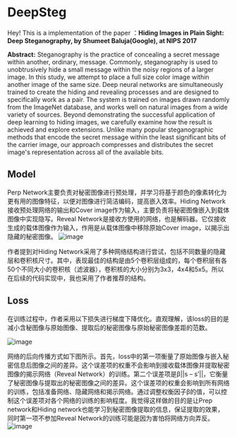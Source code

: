 # DeepSteg
Hey! This is a implementation of the paper ：**Hiding Images in Plain Sight: Deep Steganography, by Shumeet Baluja(Google), at NIPS 2017**

**Abstract:** Steganography is the practice of concealing a secret message within another, ordinary, message. Commonly, steganography is used to unobtrusively hide a small message within the noisy regions of a larger image. In this study, we attempt to place a full size color image within another image of the same size. Deep neural networks are simultaneously trained to create the hiding and revealing processes and are designed to specifically work as a pair. The system is trained on images drawn randomly from the ImageNet database, and works well on natural images from a wide variety of sources. Beyond demonstrating the successful application of deep learning to hiding images, we carefully examine how the result is achieved and explore extensions. Unlike many popular steganographic methods that encode the secret message within the least significant bits of the carrier image, our approach compresses and distributes the secret image's representation across all of the available bits.

## Model
Perp Network主要负责对秘密图像进行预处理，并学习将基于颜色的像素转化为更有用的图像特征，以便对图像进行简洁编码，提高嵌入效率。Hiding Network接收预处理网络的输出和Cover image作为输入，主要负责将秘密图像嵌入到载体图像中实现隐写。Reveal Network是接收方使用的网络，也是解码器。它仅接收生成的载体图像作为输入，作用是从载体图像中移除原始Cover image，以揭示出隐藏的秘密图像。
![image](https://github.com/zjyhhhher/DeepSteg/assets/105298348/e62c9a50-4e82-4aca-9fa3-d108f690e46a)

作者提到对Hiding Network采用了多种网络结构进行尝试，包括不同数量的隐藏层和卷积核尺寸。其中，表现最佳的结构是由5个卷积层组成的，每个卷积层有各50个不同大小的卷积核（滤波器），卷积核的大小分别为3x3，4x4和5x5。所以在后续的代码实现中，我也采用了作者推荐的结构。

## Loss
在训练过程中，作者采用以下损失进行梯度下降优化。直观理解，该loss的目的是减小含秘图像与原始图像、提取后的秘密图像与原始秘密图像差距的范数。

![image](https://github.com/zjyhhhher/DeepSteg/assets/105298348/49688c86-8c86-4920-9c76-e5fc5fae15e6)

网络的后向传播方式如下图所示。首先，loss中的第一项衡量了原始图像与嵌入秘密信息后图像之间的差异。这个误差项的权重不会影响到接收载体图像并提取秘密图像的揭示网络（Reveal Network）的训练。第二个误差项是β||s – s’||，它衡量了秘密图像与提取出的秘密图像之间的差异。这个误差项的权重会影响到所有网络的训练，包括准备网络、隐藏网络和揭示网络。通过调整权衡因子β的值，可以控制这个误差项对各个网络的训练的影响程度。我觉得这样做的目的是让Prep network和Hiding network也能学习到秘密图像提取的信息，保证提取的效果，同时第一项不参加Reveal Network的训练可能是因为害怕将网络方向弄反。
![image](https://github.com/zjyhhhher/DeepSteg/assets/105298348/22fa4c1e-2059-48b7-a3f3-5ac4a6ee4c93)

 


